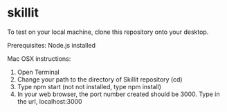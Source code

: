 # skillit
To test on your local machine, clone this repository onto your desktop.

Prerequisites:
Node.js installed

Mac OSX instructions:<br>
1. Open Terminal<br>
2. Change your path to the directory of Skillit repository (cd)<br>
3. Type npm start (not not installed, type npm install)<br>
4. In your web browser, the port number created should be 3000. Type in the url, localhost:3000
